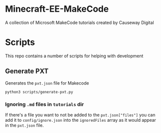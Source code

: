 # Minecraft-EE-MakeCode
A collection of Microsoft MakeCode tutorials created by Causeway Digital

# Scripts
This repo contains a number of scripts for helping with development

## Generate PXT

Generates the `pxt.json` file for Makecode

```shell
python3 scripts/generate-pxt.py
```

### Ignoring `.md` files in `tutorials` dir

If there's a file you want to not be added to the `pxt.json["files"]` you can add it to `config/ignore.json` into the `ignoredFiles` array as it would appear in the `pxt.json` file.